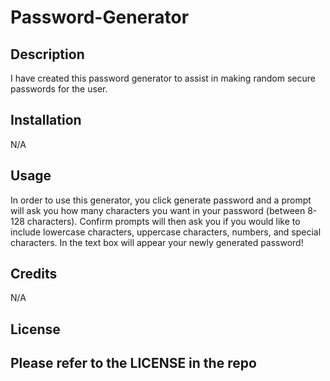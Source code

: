 # Password-Generator

## Description

I have created this password generator to assist in making random secure passwords for the user.

## Installation

N/A

## Usage

In order to use this generator, you click generate password and a prompt will ask you how many characters you want in your password (between 8-128 characters).
Confirm prompts will then ask you if you would like to include lowercase characters, uppercase characters, numbers, and special characters.
In the text box will appear your newly generated password!

## Credits

N/A

## License

Please refer to the LICENSE in the repo
---